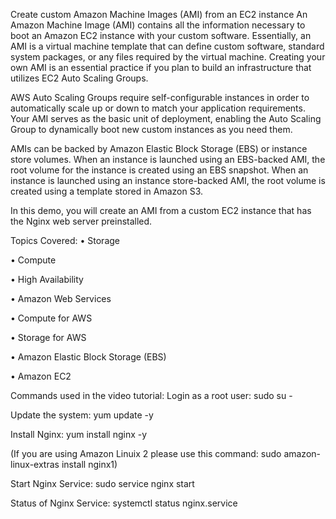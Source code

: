 Create custom Amazon Machine Images (AMI) from an EC2 instance
An Amazon Machine Image (AMI) contains all the information necessary to boot an Amazon EC2 instance with your custom software. Essentially, an AMI is a virtual machine template that can define custom software, standard system packages, or any files required by the virtual machine. Creating your own AMI is an essential practice if you plan to build an infrastructure that utilizes EC2 Auto Scaling Groups.

AWS Auto Scaling Groups require self-configurable instances in order to automatically scale up or down to match your application requirements. Your AMI serves as the basic unit of deployment, enabling the Auto Scaling Group to dynamically boot new custom instances as you need them.

AMIs can be backed by Amazon Elastic Block Storage (EBS) or instance store volumes. When an instance is launched using an EBS-backed AMI, the root volume for the instance is created using an EBS snapshot. When an instance is launched using an instance store-backed AMI, the root volume is created using a template stored in Amazon S3.

In this demo, you will create an AMI from a custom EC2 instance that has the Nginx web server preinstalled.

Topics Covered:
• Storage

• Compute

• High Availability

• Amazon Web Services

• Compute for AWS

• Storage for AWS

• Amazon Elastic Block Storage (EBS)

• Amazon EC2

Commands used in the video tutorial:
Login as a root user:
sudo su -

Update the system:
yum update -y

Install Nginx:
yum install nginx -y

(If you are using Amazon Linuix 2 please use this command: sudo amazon-linux-extras install nginx1)

Start Nginx Service:
sudo service nginx start

Status of Nginx Service:
systemctl status nginx.service
